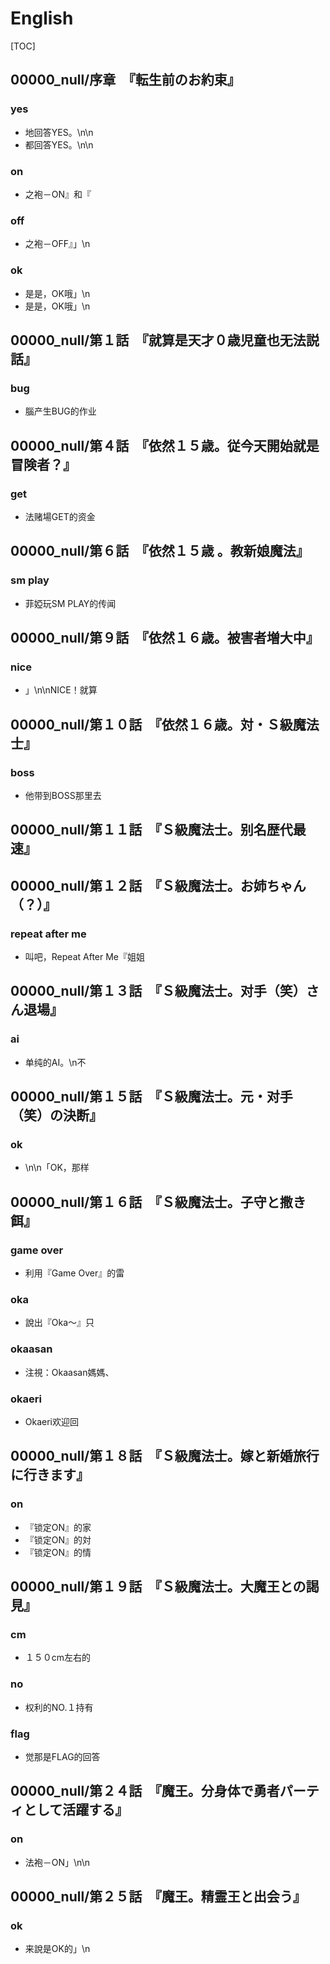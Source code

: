 # English

[TOC]

## 00000_null/序章　『転生前のお約束』

### yes

- 地回答YES。\n\n
- 都回答YES。\n\n

### on

- 之袍－ON』和『

### off

- 之袍－OFF』」\n

### ok

- 是是，OK哦」\n
- 是是，OK哦」\n


## 00000_null/第１話　『就算是天才０歳児童也无法説話』

### bug

- 腦产生BUG的作业


## 00000_null/第４話　『依然１５歳。従今天開始就是冒険者？』

### get

- 法赌場GET的资金


## 00000_null/第６話　『依然１５歳 。教新娘魔法』

### sm play

- 菲婭玩SM PLAY的传闻


## 00000_null/第９話　『依然１６歳。被害者増大中』

### nice

- 」\n\nNICE！就算


## 00000_null/第１０話　『依然１６歳。対・Ｓ級魔法士』

### boss

- 他带到BOSS那里去


## 00000_null/第１１話　『Ｓ級魔法士。别名歴代最速』


## 00000_null/第１２話　『Ｓ級魔法士。お姉ちゃん（？）』

### repeat after me

- 叫吧，Repeat After Me『姐姐


## 00000_null/第１３話　『Ｓ級魔法士。对手（笑）さん退場』

### ai

- 单纯的AI。\n不


## 00000_null/第１５話　『Ｓ級魔法士。元・对手（笑）の決断』

### ok

- \n\n「OK，那样


## 00000_null/第１６話　『Ｓ級魔法士。子守と撒き餌』

### game over

- 利用『Game Over』的雷

### oka

- 說出『Oka～』只

### okaasan

- 注視：Okaasan媽媽、

### okaeri

- Okaeri欢迎回


## 00000_null/第１８話　『Ｓ級魔法士。嫁と新婚旅行に行きます』

### on

- 『锁定ON』的家
- 『锁定ON』的対
- 『锁定ON』的情


## 00000_null/第１９話　『Ｓ級魔法士。大魔王との謁見』

### cm

- １５０cm左右的

### no

- 权利的NO.１持有

### flag

- 觉那是FLAG的回答


## 00000_null/第２４話　『魔王。分身体で勇者パーティとして活躍する』

### on

- 法袍－ON」\n\n


## 00000_null/第２５話　『魔王。精霊王と出会う』

### ok

- 来說是OK的」\n
